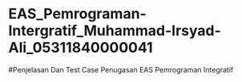 # EAS_Pemrograman-Intergratif_Muhammad-Irsyad-Ali_05311840000041

#Penjelasan Dan Test Case Penugasan EAS Pemrograman Integratif

